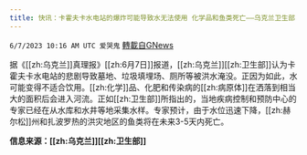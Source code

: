 ```yaml
---
title: 快讯：卡霍夫卡水电站的爆炸可能导致水无法使用 化学品和鱼类死亡——乌克兰卫生部
---
```

`6/7/2023 10:16 AM UTC 爱哭鬼` [轉載自GNews](https://gnews.org/articles/1364937)

据《[[zh:乌克兰]]真理报》[[zh:6月7日]]报道，[[zh:乌克兰]][[zh:卫生部]]认为卡霍夫卡水电站的悲剧导致墓地、垃圾填埋场、厕所等被洪水淹没。正因为如此，水可能变得不适合饮用。[[zh:化学]]品、化肥和传染病的[[zh:病原体]]在洒落到相当大的面积后会进入河流。正如[[zh:卫生部]]所指出的，当地疾病控制和预防中心的专家已经在从水库和水井等地采集水样。专家预计，由于水位迅速下降，[[zh:赫尔松]]州和扎波罗热的洪灾地区的鱼类将在未来3-5天内死亡。

**信息来源：[[zh:乌克兰]][[zh:卫生部]]**
